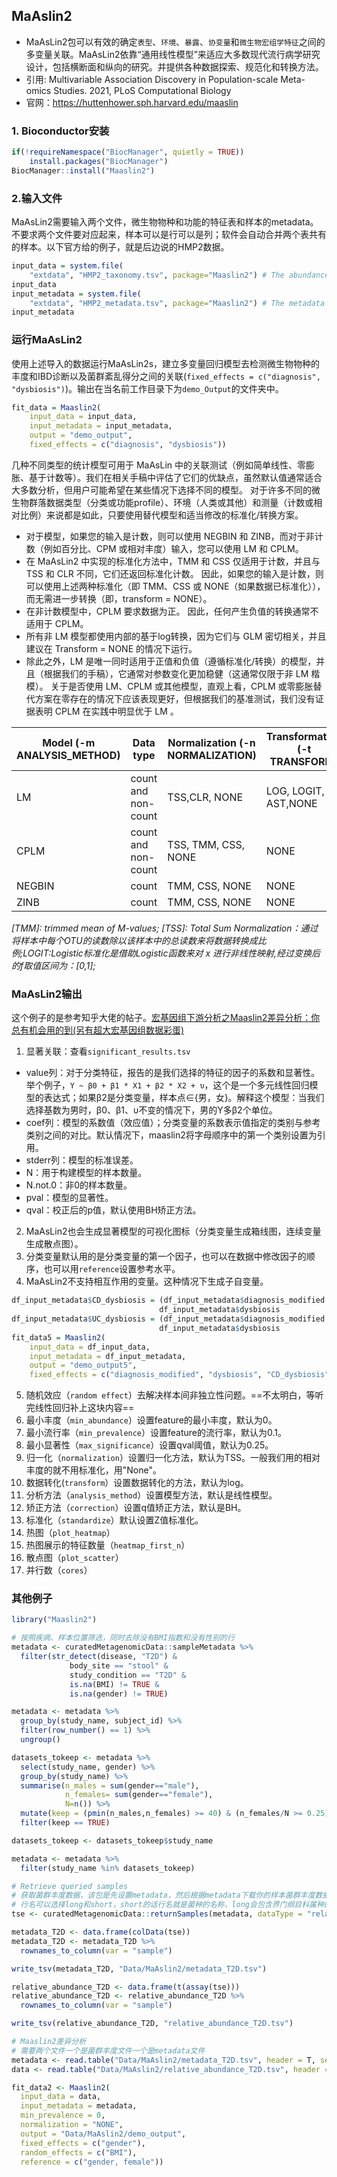 ## MaAslin2
- MaAsLin2包可以有效的确定`表型`、`环境`、`暴露`、`协变量`和`微生物宏组学特征`之间的多变量关联。MaAsLin2依靠“通用线性模型”来适应大多数现代流行病学研究设计，包括横断面和纵向的研究。并提供各种数据探索、规范化和转换方法。
- 引用: Multivariable Association Discovery in Population-scale Meta-omics Studies. 2021, PLoS Computational Biology
- 官网：https://huttenhower.sph.harvard.edu/maaslin  

### 1. Bioconductor安装
```R {.line-numbers}
if(!requireNamespace("BiocManager", quietly = TRUE))
    install.packages("BiocManager")
BiocManager::install("Maaslin2")
```

### 2.输入文件
MaAsLin2需要输入两个文件，微生物物种和功能的特征表和样本的metadata。不要求两个文件要对应起来，样本可以是行可以是列；软件会自动合并两个表共有的样本。以下官方给的例子，就是后边说的HMP2数据。
```R {.line-numbers}
input_data = system.file(
    "extdata", "HMP2_taxonomy.tsv", package="Maaslin2") # The abundance table file
input_data
input_metadata = system.file(
    "extdata", "HMP2_metadata.tsv", package="Maaslin2") # The metadata table file
input_metadata
```

### 运行MaAsLin2
使用上述导入的数据运行MaAsLin2s，建立多变量回归模型去检测微生物物种的丰度和IBD诊断以及菌群紊乱得分之间的关联(`fixed_effects = c("diagnosis", "dysbiosis")`)。输出在当名前工作目录下为`demo_Output`的文件夹中。
```R {.line-numbers}
fit_data = Maaslin2(
    input_data = input_data, 
    input_metadata = input_metadata, 
    output = "demo_output", 
    fixed_effects = c("diagnosis", "dysbiosis"))
```
几种不同类型的统计模型可用于 MaAsLin 中的关联测试（例如简单线性、零膨胀、基于计数等）。我们在相关手稿中评估了它们的优缺点，虽然默认值通常适合大多数分析，但用户可能希望在某些情况下选择不同的模型。 对于许多不同的微生物群落数据类型（分类或功能profile）、环境（人类或其他）和测量（计数或相对比例）来说都是如此，只要使用替代模型和适当修改的标准化/转换方案。
- 对于模型，如果您的输入是计数，则可以使用 NEGBIN 和 ZINB，而对于非计数（例如百分比、CPM 或相对丰度）输入，您可以使用 LM 和 CPLM。 
- 在 MaAsLin2 中实现的标准化方法中，TMM 和 CSS 仅适用于计数，并且与 TSS 和 CLR 不同，它们还返回标准化计数。 因此，如果您的输入是计数，则可以使用上述两种标准化（即 TMM、CSS 或 NONE（如果数据已标准化）），而无需进一步转换（即，transform = NONE）。
- 在非计数模型中，CPLM 要求数据为正。 因此，任何产生负值的转换通常不适用于 CPLM。
- 所有非 LM 模型都使用内部的基于log转换，因为它们与 GLM 密切相关，并且建议在 Transform = NONE 的情况下运行。
- 除此之外，LM 是唯一同时适用于正值和负值（遵循标准化/转换）的模型，并且（根据我们的手稿），它通常对参数变化更加稳健（这通常仅限于非 LM 楷模）。 关于是否使用 LM、CPLM 或其他模型，直观上看，CPLM 或零膨胀替代方案在零存在的情况下应该表现更好，但根据我们的基准测试，我们没有证据表明 CPLM 在实践中明显优于 LM 。

| Model (-m ANALYSIS_METHOD)|Data type|Normalization (-n NORMALIZATION)|Transformation (-t TRANSFORM)|
| - | - | - | - |
|LM|count and non-count|TSS,CLR, NONE|LOG, LOGIT, AST,NONE|
|CPLM|count and non-count|TSS, TMM, CSS, NONE|NONE|
|NEGBIN|count|TMM, CSS, NONE|NONE|
|ZINB|count|TMM, CSS, NONE|NONE|
*[TMM]: trimmed mean of M-values; [TSS]: Total Sum Normalization：通过将样本中每个OTU的读数除以该样本中的总读数来将数据转换成比例;LOGIT:Logistic标准化是借助Logistic函数来对 x 进行非线性映射,经过变换后的f取值区间为：[0,1];*


### MaAsLin2输出
这个例子的是参考知乎大佬的帖子。[宏基因组下游分析之Maaslin2差异分析：你总有机会用的到(另有超大宏基因组数据彩蛋)](https://zhuanlan.zhihu.com/p/582619073)
1. 显著关联：查看`significant_results.tsv`
- value列：对于分类特征，报告的是我们选择的特征的因子的系数和显著性。
举个例子，`Y ~ β0 + β1 * X1 + β2 * X2 + υ`，这个是一个多元线性回归模型的表达式；如果β2是分类变量，样本点∈{男，女}。解释这个模型：当我们选择基数为男时，β0、β1、υ不变的情况下，男的Y多β2个单位。
- coef列：模型的系数值（效应值）；分类变量的系数表示值指定的类别与参考类别之间的对比。默认情况下，maaslin2将字母顺序中的第一个类别设置为引用。
- stderr列：模型的标准误差。
- N：用于构建模型的样本数量。
- N.not.0：非0的样本数量。
- pval：模型的显著性。
- qval：校正后的p值，默认使用BH矫正方法。
2. MaAsLin2也会生成显著模型的可视化图标（分类变量生成箱线图，连续变量生成散点图）。 
3. 分类变量默认用的是分类变量的第一个因子，也可以在数据中修改因子的顺序，也可以用`reference`设置参考水平。
4. MaAsLin2不支持相互作用的变量。这种情况下生成子自变量。
```R {.line-numbers}
df_input_metadata$CD_dysbiosis = (df_input_metadata$diagnosis_modified == "CD") *
                                 df_input_metadata$dysbiosis
df_input_metadata$UC_dysbiosis = (df_input_metadata$diagnosis_modified == "UC") *
                                 df_input_metadata$dysbiosis
fit_data5 = Maaslin2(
    input_data = df_input_data, 
    input_metadata = df_input_metadata, 
    output = "demo_output5", 
    fixed_effects = c("diagnosis_modified", "dysbiosis", "CD_dysbiosis", "UC_dysbiosis"))
```
5. 随机效应（`random effect`）去解决样本间非独立性问题。==不太明白，等听完线性回归补上这块内容==
6. 最小丰度（`min_abundance`）设置feature的最小丰度，默认为0。
7. 最小流行率（`min_prevalence`）设置feature的流行率，默认为0.1。
8. 最小显著性（`max_significance`）设置qval阈值，默认为0.25。
9. 归一化（`normalization`）设置归一化方法，默认为TSS。一般我们用的相对丰度的就不用标准化，用"None"。
10. 数据转化(`transform`）设置数据转化的方法，默认为log。
11. 分析方法（`analysis_method`）设置模型方法，默认是线性模型。
12. 矫正方法（`correction`）设置q值矫正方法，默认是BH。
13. 标准化（`standardize`）默认设置Z值标准化。
14. 热图（`plot_heatmap`）
15. 热图展示的特征数量（`heatmap_first_n`）
16. 散点图（`plot_scatter`）
17. 并行数（`cores`）

### 其他例子
```R {.line-numbers}
library("Maaslin2")

# 按照疾病、样本位置筛选，同时去除没有BMI指数和没有性别的行
metadata <- curatedMetagenomicData::sampleMetadata %>% 
  filter(str_detect(disease, "T2D") &
             body_site == "stool" & 
             study_condition == "T2D" & 
             is.na(BMI) != TRUE &
             is.na(gender) != TRUE)

metadata <- metadata %>% 
  group_by(study_name, subject_id) %>% 
  filter(row_number() == 1) %>% 
  ungroup()

datasets_tokeep <- metadata %>%
  select(study_name, gender) %>%
  group_by(study_name) %>%
  summarise(n_males = sum(gender=="male"),
            n_females= sum(gender=="female"),
            N=n()) %>%
  mutate(keep = (pmin(n_males,n_females) >= 40) & (n_females/N >= 0.25) & (n_males/N >= 0.25)) %>%
  filter(keep == TRUE)

datasets_tokeep <- datasets_tokeep$study_name

metadata <- metadata %>%
  filter(study_name %in% datasets_tokeep)

# Retrieve queried samples
# 获取菌群丰度数据，该包是先设置metadata，然后根据metadata下载你的样本菌群丰度数据，数据类型和行名是根据自己的需要进行修改
# 行名可以选择long和short，short的话行名就是菌种的名称，long会包含界门纲目科属种的分类信息。
tse <- curatedMetagenomicData::returnSamples(metadata, dataType = "relative_abundance", rownames = "short")

metadata_T2D <- data.frame(colData(tse))
metadata_T2D <- metadata_T2D %>%
  rownames_to_column(var = "sample")

write_tsv(metadata_T2D, "Data/MaAslin2/metadata_T2D.tsv")

relative_abundance_T2D <- data.frame(t(assay(tse)))
relative_abundance_T2D <- relative_abundance_T2D %>% 
  rownames_to_column(var = "sample")

write_tsv(relative_abundance_T2D, "relative_abundance_T2D.tsv")

# Maaslin2差异分析
# 需要两个文件一个是菌群丰度文件一个是metadata文件
metadata <- read.table("Data/MaAslin2/metadata_T2D.tsv", header = T, sep = "\t", row.names = 1, stringsAsFactors = FALSE)
data <- read.table("Data/MaAslin2/relative_abundance_T2D.tsv", header = T, sep = "\t", row.names = 1, stringsAsFactors = FALSE)

fit_data2 <- Maaslin2(
  input_data = data, 
  input_metadata = metadata, 
  min_prevalence = 0,
  normalization = "NONE",
  output = "Data/MaAslin2/demo_output", 
  fixed_effects = c("gender"),
  random_effects = c("BMI"),
  reference = c("gender, female"))
```
